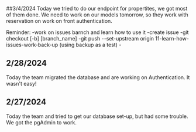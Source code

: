 ##3/4/2024
Today we tried to do our endpoint for propertites, we got most of them done.
We need to work on our models tomorrow, so they work with reservation on work on front authentication.

Reminder:
    -work on issues barnch and learn how to use it
        -create issue
        -git checkout [-b] [branch_name]
        -git push --set-upstream origin 11-learn-how-issues-work-back-up (using backup as a test)
        -

## 2/28/2024

Today the team migrated the database and are working on Authentication. It wasn't easy!

## 2/27/2024

Today the team and tried to get our database set-up, but had some trouble. We got the pgAdmin to work.

